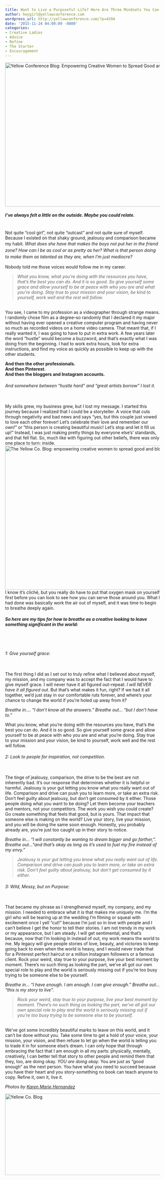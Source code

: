```yaml
---
title: Want to Live a Purposeful Life? Here Are Three Mindsets You Can't Do Without
author: heygirl@yellowconference.com
wordpress_url: http://yellowconference.com/?p=4294
date: '2015-11-24 04:00:09 -0800'
categories:
- Creative Ladies
- Advice
- Refine
- The Starter
- Encouragement
---
```

<p><a href="http://yellowconference.com/wp-content/uploads/2015/11/mscollection-94.jpg"><img class="aligncenter size-full wp-image-4297" src="http://yellowconference.com/wp-content/uploads/2015/11/mscollection-94.jpg" alt="Yellow Conference Blog: Empowering Creative Women to Spread Good and Bloom" width="700" height="467" /></a></p>
<h5>I&rsquo;ve always felt a little on the outside. Maybe you could relate.</h5><br />
 Not quite &ldquo;cool girl&rdquo;, not quite &ldquo;outcast&rdquo; and not quite sure of myself. Because I existed on that shaky ground, jealousy and comparison became my habit.  <em style="line-height: 1.5;">What does she have that makes the boys not put her in the friend zone? How can I be as cool or as pretty as her? What is that person doing to make them as talented as they are, when I&rsquo;m just mediocre?</em></p>
<p>Nobody told me those voices would follow me in my career.</p>
<blockquote><p><em> What you know, what you&rsquo;re doing with the resources you have, that&rsquo;s the best you can do. And it is so good. So give yourself some grace and allow yourself to be at peace with who you are and what you&rsquo;re doing. Stay true to your mission and your vision, be kind to yourself, work well and the rest will follow. </em></blockquote><br />
 You see, I came to my profession as a videographer through strange means. I randomly chose film as a degree&ndash;so randomly that I declared it my major without having ever opened a creative computer program and having never so much as recorded videos on a home video camera. That meant that, if I really wanted it, I was going to have to put in extra work. A few years later the word &ldquo;hustle&rdquo; would become a buzzword, and that&rsquo;s exactly what I was doing from the beginning. I had to work extra hours, look for extra instructions, and find my voice as quickly as possible to keep up with the other students. </p>
<p><strong>And then the other professionals.</strong><br />
<strong> And then Pinterest.</strong><br />
<strong> And then the bloggers and Instagram accounts.</strong></p>
<h6>And somewhere between &ldquo;hustle hard&rdquo; and &ldquo;great artists borrow&rdquo; I lost <em>it</em>.</h6><br />
My skills grew, my business grew, but I lost my message. I started this journey because I realized that I could be a storyteller. A voice that cuts through negativity and bad news and says &ldquo;yes, but this couple just vowed to love each other forever! Let&rsquo;s celebrate their love and remember our own!&rdquo; or &ldquo;this person is creating beautiful music! Let&rsquo;s stop and let it fill us up!&rdquo; Instead, I was just making pretty things by everyone else&rsquo;s&rsquo; standards, and that fell flat. So, much like with figuring out other beliefs, there was only one place to turn: inside.<a href="http://yellowconference.com/wp-content/uploads/2015/11/mscollection-95.jpg"><img class="aligncenter size-full wp-image-4296" src="http://yellowconference.com/wp-content/uploads/2015/11/mscollection-95.jpg" alt="The Yellow Co. Blog: empowering creative women to spread good and bloom" width="700" height="467" /></a><br />
I know it&rsquo;s clich&eacute;, but you really do have to put that oxygen mask on yourself first before you can look to see how you can serve those around you. What I had done was basically work the air out of myself, and it was time to begin to breathe deeply again.</p>
<h5><strong>So here are my tips for how to breathe as a creative looking to leave something significant in the world:</strong></h5><br />
&nbsp;</p>
<h6>1: Give yourself grace:</h6><br />
The first thing I did as I set out to truly refine what I believed about myself, my mission, and my company was to accept the fact that I would have to give myself grace. I will never have it all figured out&ndash;repeat: <em>I will NEVER have it all figured out.</em> But that&rsquo;s what makes it fun, right? If we had it all together, we&rsquo;d just stay in our comfortable ruts forever, and where&rsquo;s your chance to change the world if you&rsquo;re holed up away from it?</p>
<p><em>Breathe in&hellip;. &ldquo;I don&rsquo;t know all the answers.&rdquo; Breathe out&hellip; &ldquo;but I don&rsquo;t have to.&rdquo;</em></p>
<p>What you know, what you&rsquo;re doing with the resources you have, that&rsquo;s the best you can do. And it is so good. So give yourself some grace and allow yourself to be at peace with who you are and what you&rsquo;re doing. Stay true to your mission and your vision, be kind to yourself, work well and the rest will follow.</p>
<h6>2: Look to people for inspiration, not competition.</h6><br />
The tinge of jealousy, comparison, the drive to be the best are not inherently bad. It&rsquo;s our response that determines whether it is helpful or harmful. Jealousy is your gut letting you know what you really want out of life. Comparison and drive can push you to learn more, or take an extra risk. Don&rsquo;t feel guilty about jealousy, but don&rsquo;t get consumed by it either. Those people doing what you want to be doing? Let them become your teachers and mentors, not your competitors. The work you wish you could create? Go create something that feels that good, but is yours. That impact that someone else is making on the world? Live your story, live your mission, and you will be doing the same soon enough. Honestly, you probably already are, you&rsquo;re just too caught up in their story to notice.</p>
<p><em>Breathe in&hellip; &ldquo;I will constantly be wanting to dream bigger and go farther,&rdquo;. Breathe out&hellip;&ldquo;and that&rsquo;s okay as long as it&rsquo;s used to fuel my fire instead of my envy.&rdquo;</em></p>
<blockquote><p><em> Jealousy is your gut letting you know what you really want out of life. Comparison and drive can push you to learn more, or take an extra risk. Don&rsquo;t feel guilty about jealousy, but don&rsquo;t get consumed by it either. </em></blockquote></p>
<h6>3: Wild, Messy, but on Purpose:</h6><br />
That became my phrase as I strengthened myself, my company, and my mission. I needed to embrace what it is that makes me uniquely me. I&rsquo;m the girl who will be tearing up at the wedding I&rsquo;m filming or squeal with excitement once I yell &ldquo;cut!&rdquo; because I&rsquo;m just so in love with people and I can&rsquo;t believe I get the honor to tell their stories. I am not trendy in my work or my appearance, but I am steady. I will get sentimental, and that&rsquo;s because, now that I&rsquo;m looking in instead of out, my work means the world to me. My legacy will give people stories of love, beauty, and victories to keep going back to even when the world is heavy, and I would never trade that for a Pinterest perfect haircut or a million Instagram followers or a famous client. Rock your weird, stay true to your purpose, live your best moment by moment. There&rsquo;s no such thing as looking the part, we&rsquo;ve all got our own special role to play and the world is seriously missing out if you&rsquo;re too busy trying to be someone else to be yourself.</p>
<p><em>Breathe in&hellip; &ldquo;I have enough. I am enough. I can give enough.&rdquo; Breathe out&hellip; &ldquo;this is my story to live&rdquo;.</em></p>
<blockquote><p><em>Rock your weird, stay true to your purpose, live your best moment by moment. There&rsquo;s no such thing as looking the part, we&rsquo;ve all got our own special role to play and the world is seriously missing out if you&rsquo;re too busy trying to be someone else to be yourself.</em></blockquote><br />
We&rsquo;ve got some incredibly beautiful marks to leave on this world, and it can&rsquo;t be done without you. Take some time to get a hold of your voice, your mission, your vision, and then refuse to let go when the world is telling you to trade it in for someone else&rsquo;s dream. I can only hope that through embracing the fact that I am enough in all my parts: physically, mentally, creatively, I can better tell that story to other people and remind them that they, too, are doing okay. <em>YOU are doing okay.</em> You are just as &ldquo;good enough&rdquo; as the next person. You have what you need to succeed because you have their heart and you story-something no book can teach anyone to copy. Refine it, own it, live it.</p>
<p><em>Photos by <a href="http://karenmariehernandez.com/" target="_blank">Karen Marie Hernandez</a></em></p>
<p><a href="http://www.truebadours.com/" target="_blank"><img class="aligncenter size-full wp-image-4309" src="http://yellowconference.com/wp-content/uploads/2015/11/jessicaWHALEN.jpg" alt="Yellow Co. Blog" width="700" height="264" /></a></p>
<p>&nbsp;</p>
